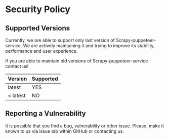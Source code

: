 # Security Policy

## Supported Versions

Currently, we are able to support only last version of Scrapy-puppeteer-service. We are actively maintaining it
and trying to improve its stability, performance and user experience.

If you are able to maintain old versions of Scrapy-puppeteer-service contact us!

| Version   | Supported |
|-----------|-----------|
| latest    | YES       |
| < latest  | NO        |


## Reporting a Vulnerability

It is possible that you find a bug, vulnerability or other issue.
Please, make it known to us via issue tab within GitHub or contacting us.

